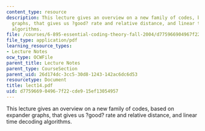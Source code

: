 ```yaml
---
content_type: resource
description: This lecture gives an overview on a new family of codes, based on expander
  graphs, that gives us ?good? rate and relative distance, and linear time decoding
  algorithms.
file: /courses/6-895-essential-coding-theory-fall-2004/d775966904967f22cde915ef13054957_lect14.pdf
file_type: application/pdf
learning_resource_types:
- Lecture Notes
ocw_type: OCWFile
parent_title: Lecture Notes
parent_type: CourseSection
parent_uid: 26d174dc-3cc5-30d8-1243-142ac6dc6d53
resourcetype: Document
title: lect14.pdf
uid: d7759669-0496-7f22-cde9-15ef13054957
---
```

This lecture gives an overview on a new family of codes, based on expander graphs, that gives us ?good? rate and relative distance, and linear time decoding algorithms.


